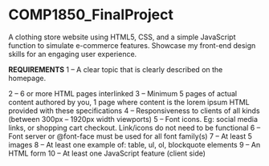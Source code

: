 # COMP1850_FinalProject
A clothing store website using HTML5, CSS, and a simple JavaScript function to simulate e-commerce features. Showcase my front-end design skills for an engaging user experience.

**REQUIREMENTS**
1 – A clear topic that is clearly described on the homepage.

2 – 6 or more HTML pages interlinked
3 – Minimum 5 pages of actual content authored by you, 1 page where content is the lorem ipsum HTML provided with these specifications
4 – Responsiveness to clients of all kinds (between 300px – 1920px width viewports)
5 – Font icons. Eg: social media links, or shopping cart checkout. Link/icons do not need to be functional
6 – Font server or @font-face must be used for all font family(s)
7 – At least 5 images
8 – At least one example of: table, ul, ol, blockquote elements
9 – An HTML form
10 – At least one JavaScript feature (client side)

